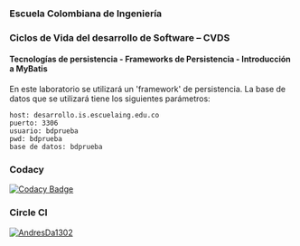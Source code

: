 ### Escuela Colombiana de Ingeniería
### Ciclos de Vida del desarrollo de Software – CVDS
#### Tecnologías de persistencia - Frameworks de Persistencia - Introducción a MyBatis


En este laboratorio se utilizará un 'framework' de persistencia. La base de datos que se utilizará tiene los siguientes parámetros:

	host: desarrollo.is.escuelaing.edu.co
	puerto: 3306
	usuario: bdprueba
	pwd: bdprueba
	base de datos: bdprueba

### Codacy 
[![Codacy Badge](https://app.codacy.com/project/badge/Grade/ed82e8bcbf744456b4ca1868e310b2d9)](https://www.codacy.com/gh/AndresDa1302/Laboratorio-8-CVDS/dashboard?utm_source=github.com&amp;utm_medium=referral&amp;utm_content=AndresDa1302/Laboratorio-8-CVDS&amp;utm_campaign=Badge_Grade)

### Circle CI

[![AndresDa1302](https://circleci.com/gh/AndresDa1302/Laboratorio-8-CVDS.svg?style=svg)](https://app.circleci.com/pipelines/github/AndresDa1302#s)

